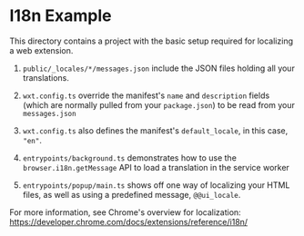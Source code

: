 # I18n Example

This directory contains a project with the basic setup required for localizing a web extension.

1. `public/_locales/*/messages.json` include the JSON files holding all your translations.

2. `wxt.config.ts` override the manifest's `name` and `description` fields (which are normally pulled from your `package.json`) to be read from your `messages.json`

3. `wxt.config.ts` also defines the manifest's `default_locale`, in this case, `"en"`.

4. `entrypoints/background.ts` demonstrates how to use the `browser.i18n.getMessage` API to load a translation in the service worker

5. `entrypoints/popup/main.ts` shows off one way of localizing your HTML files, as well as using a predefined message, `@@ui_locale`.

For more information, see Chrome's overview for localization: https://developer.chrome.com/docs/extensions/reference/i18n/
